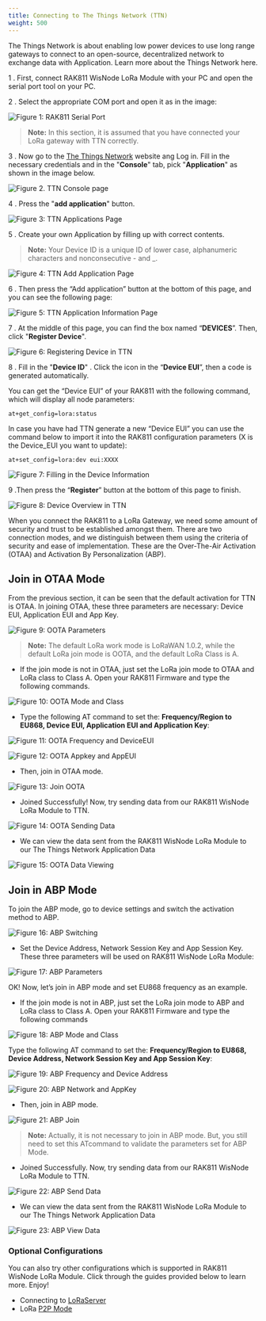 ```yaml
---
title: Connecting to The Things Network (TTN)
weight: 500
---
```


The Things Network is about enabling low power devices to use long range gateways to connect to an open-source, decentralized network to exchange data with Application. Learn more about the Things Network here.

1 . First, connect RAK811 WisNode LoRa Module with your PC and open the serial port tool on your PC.

2 . Select the appropriate COM port and open it as in the image: 

![Figure 1: RAK811 Serial Port](images/serialportttn.png)

>**Note:** In this section, it is assumed that you have connected your LoRa gateway with TTN correctly.

3 . Now go to the [The Things Network](https://www.thethingsnetwork.org/) website ang Log in. Fill in the necessary credentials and in the "**Console**" tab, pick "**Application**" as shown in the image below.

![Figure 2. TTN Console page](images/ttnlogin.jpg)

4 . Press the "**add application**" button.

![Figure 3: TTN Applications Page](images/ttnapplication.jpg)

5 . Create your own Application by filling up with correct contents.
>**Note:** Your Device ID is a unique ID of lower case, alphanumeric characters and nonconsecutive - and _.

![Figure 4: TTN Add Application Page](images/addapplication.jpg)

6 . Then press the “Add application” button at the bottom of this page, and you can see the following page: 

![Figure 5: TTN Application Information Page](images/adddevice.jpg)

7 . At the middle of this page, you can find the box named “**DEVICES**”. Then, click "**Register Device**". 

![Figure 6: Registering Device in TTN](images/register.jpg)

8 . Fill in the "**Device ID**" . Click the icon in the “**Device EUI**”, then a code is generated automatically. 

You can get the “Device EUI” of your RAK811 with the following command, which will display all node parameters:

```
at+get_config=lora:status
```

In case you have had TTN generate a new “Device EUI” you can use the command below to import it into the RAK811 configuration parameters (X is the Device_EUI you want to update):

```
at+set_config=lora:dev eui:XXXX
```
![Figure 7: Filling in the Device Information](images/ttnparamaters.jpg)


9 .Then press the “**Register**” button at the bottom of this page to finish.

![Figure 8: Device Overview in TTN](images/deviceEUI.jpg)

When you connect the RAK811 to a LoRa Gateway, we need some amount of security and trust to be established amongst them. There are two connection modes, and we distinguish between them using the criteria of security and ease of implementation. These are the Over-The-Air Activation (OTAA) and Activation By Personalization (ABP).

## Join in OTAA Mode

From the previous section, it can be seen that the default activation for TTN is OTAA. In joining OTAA, these three parameters are necessary: Device EUI, Application EUI and App Key.

![Figure 9: OOTA Parameters](images/ootaparameters.jpg)

>**Note:** The default LoRa work mode is LoRaWAN 1.0.2, while the default LoRa join mode is OOTA, and the default LoRa Class is A.

* If the join mode is not in OTAA, just set the LoRa join mode to OTAA and LoRa class to Class A. Open your RAK811 Firmware and type the following commands.

![Figure 10: OOTA Mode and Class](images/ootamodeandclass.jpg)

* Type the following AT command to set the: **Frequency/Region to EU868, Device EUI, Application EUI and Application Key**:

![Figure 11: OOTA Frequency and DeviceEUI](images/ootafrequencyanddeviceeui.jpg)

![Figure 12: OOTA Appkey and AppEUI](images/ootaappkeyappeui.jpg)

* Then, join in OTAA mode.

![Figure 13: Join OOTA](images/joinoota.jpg)

* Joined Successfully! Now, try sending data from our RAK811 WisNode LoRa Module to TTN.

![Figure 14: OOTA Sending Data](images/ootasendingdata.jpg)

* We can view the data sent from the RAK811 WisNode LoRa Module to our The Things Network Application Data

![Figure 15: OOTA Data Viewing](images/ootadataviewing.jpg)

## Join in ABP Mode

To join the ABP mode, go to device settings and switch the activation method to ABP.

![Figure 16: ABP Switching](images/abpswitching.jpg)

* Set the Device Address, Network Session Key and App Session Key. These three parameters will be used on RAK811 WisNode LoRa Module:

![Figure 17: ABP Parameters](images/abpparameters.jpg)

OK! Now, let’s join in ABP mode and set EU868 frequency as an example.

* If the join mode is not in ABP, just set the LoRa join mode to ABP and LoRa class to Class A. Open your RAK811 Firmware and type the following commands

![Figure 18: ABP Mode and Class](images/abpmodeclass.jpg)

Type the following AT command to set the: **Frequency/Region to EU868, Device Address, Network Session Key and App Session Key**:

![Figure 19: ABP Frequency and Device Address](images/abpfreqanddevadd.jpg)

![Figure 20: ABP Network and AppKey](images/abpnetworkandapplicationkey.jpg)

* Then, join in ABP mode.

![Figure 21: ABP Join](images/abpjoin.jpg)

>**Note:** Actually, it is not necessary to join in ABP mode. But, you still need to set this ATcommand to validate the parameters set for ABP Mode.

* Joined Successfully. Now, try sending data from our RAK811 WisNode LoRa Module to TTN.

![Figure 22: ABP Send Data](images/abpsend.jpg)

* We can view the data sent from the RAK811 WisNode LoRa Module to our The Things Network Application Data

![Figure 23: ABP View Data](images/abpdataview.jpg)

### Optional Configurations
You can also try other configurations which is supported in RAK811 WisNode LoRa Module. Click through the guides provided below to learn more. Enjoy!
* Connecting to [LoRaServer](https://doc.rakwireless.com/rak811-wisnode-lora-module/connecting-to-loraserver)
* LoRa [P2P Mode](https://doc.rakwireless.com/rak811-wisnode-lora-module/lora-p2p-mode)
